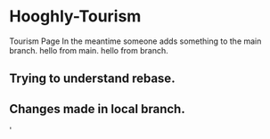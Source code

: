 # Hooghly-Tourism

Tourism Page
In the meantime someone adds something to the main branch. 
hello from main.
hello from branch.

## Trying to understand rebase.
## Changes made in local branch.
'